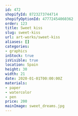 ```yaml
---
id: 472
shopifyId: 8723273744714
shopifyOptionId: 47772454060362
order: 123
title: Sweet kiss
slug: sweet-kiss
url: art-works/sweet-kiss
aliases: []
categories:
- graphics
inStock: true
isVisible: true
location: Spain
height: 30
width: 21
date: 2020-01-01T00:00:00Z
materials:
- paper
- watercolor
- pen
price: 200
mainImage: sweet_dreams.jpg
---
```

